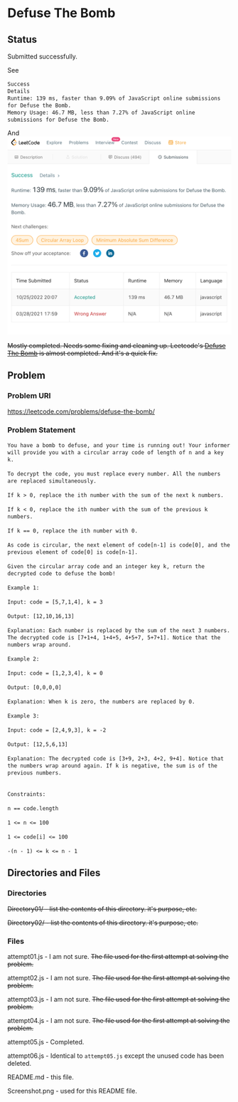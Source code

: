# Defuse The Bomb

## Status

Submitted successfully.

See

```
Success
Details 
Runtime: 139 ms, faster than 9.09% of JavaScript online submissions for Defuse the Bomb.
Memory Usage: 46.7 MB, less than 7.27% of JavaScript online submissions for Defuse the Bomb.

```

And ![Screenshot](Screenshot.png) 

~~Mostly completed. 
Needs some fixing and cleaning up.
Leetcode's [Defuse The Bomb](https://github.com/JamieBort/LearningDirectory/tree/master/JavaScript/CodingChallenges/LeetCode/DefuseTheBomb#status) is almost completed. And it's a quick fix.~~

## Problem

### Problem URl

https://leetcode.com/problems/defuse-the-bomb/

### Problem Statement

```
You have a bomb to defuse, and your time is running out! Your informer will provide you with a circular array code of length of n and a key k.

To decrypt the code, you must replace every number. All the numbers are replaced simultaneously.

If k > 0, replace the ith number with the sum of the next k numbers.

If k < 0, replace the ith number with the sum of the previous k numbers.

If k == 0, replace the ith number with 0.

As code is circular, the next element of code[n-1] is code[0], and the previous element of code[0] is code[n-1].

Given the circular array code and an integer key k, return the decrypted code to defuse the bomb!

Example 1:

Input: code = [5,7,1,4], k = 3

Output: [12,10,16,13]

Explanation: Each number is replaced by the sum of the next 3 numbers. The decrypted code is [7+1+4, 1+4+5, 4+5+7, 5+7+1]. Notice that the numbers wrap around.

Example 2:

Input: code = [1,2,3,4], k = 0

Output: [0,0,0,0]

Explanation: When k is zero, the numbers are replaced by 0. 

Example 3:

Input: code = [2,4,9,3], k = -2

Output: [12,5,6,13]

Explanation: The decrypted code is [3+9, 2+3, 4+2, 9+4]. Notice that the numbers wrap around again. If k is negative, the sum is of the previous numbers.
 

Constraints:

n == code.length

1 <= n <= 100

1 <= code[i] <= 100

-(n - 1) <= k <= n - 1
 ```

## Directories and Files

### Directories

~~Directory01/ - list the contents of this directory. it's purpose, etc.~~

~~Directory02/ - list the contents of this directory. it's purpose, etc.~~

### Files

attempt01.js - I am not sure. ~~The file used for the first attempt at solving the problem.~~

attempt02.js - I am not sure. ~~The file used for the first attempt at solving the problem.~~

attempt03.js - I am not sure. ~~The file used for the first attempt at solving the problem.~~

attempt04.js - I am not sure. ~~The file used for the first attempt at solving the problem.~~

attempt05.js - Completed.

attempt06.js - Identical to `attempt05.js` except the unused code has been deleted.

README.md - this file.

Screenshot.png - used for this README file.